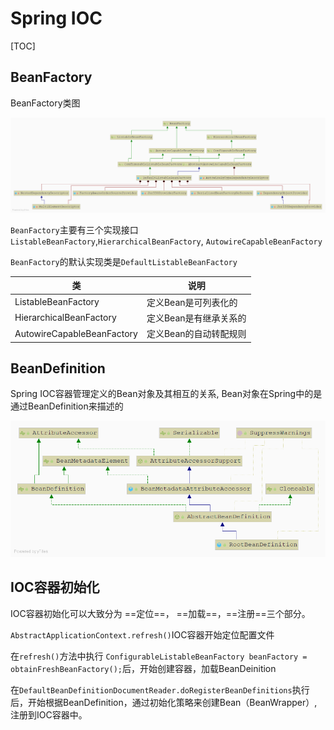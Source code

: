 # Spring IOC

[TOC]

## BeanFactory

BeanFactory类图

![](../img/BeanFactory.png)



`BeanFactory`主要有三个实现接口`ListableBeanFactory`,`HierarchicalBeanFactory`, `AutowireCapableBeanFactory`

`BeanFactory`的默认实现类是`DefaultListableBeanFactory`

| 类                         | 说明                   |
| -------------------------- | ---------------------- |
| ListableBeanFactory        | 定义Bean是可列表化的   |
| HierarchicalBeanFactory    | 定义Bean是有继承关系的 |
| AutowireCapableBeanFactory | 定义Bean的自动转配规则 |



## BeanDefinition

Spring IOC容器管理定义的Bean对象及其相互的关系, Bean对象在Spring中的是通过BeanDefinition来描述的



![](../img/RootBeanDefinition.png)



## IOC容器初始化

IOC容器初始化可以大致分为 ==定位==， ==加载==，==注册==三个部分。



`AbstractApplicationContext.refresh()`IOC容器开始定位配置文件

在`refresh()`方法中执行 `ConfigurableListableBeanFactory beanFactory = obtainFreshBeanFactory();`后，开始创建容器，加载BeanDeinition

在`DefaultBeanDefinitionDocumentReader.doRegisterBeanDefinitions`执行后，开始根据BeanDefinition，通过初始化策略来创建Bean（BeanWrapper）,注册到IOC容器中。

